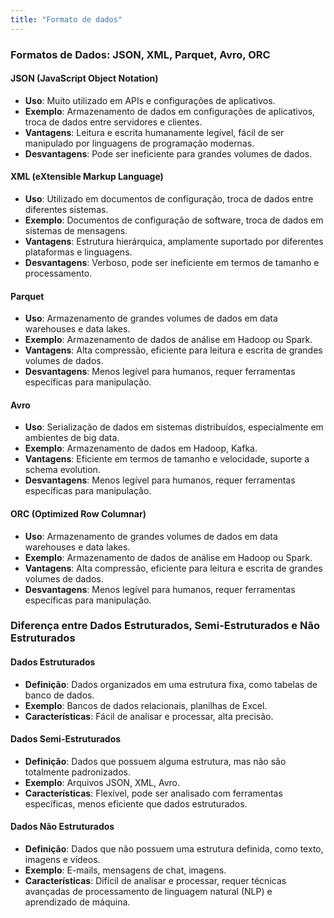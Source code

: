 ```yaml
---
title: "Formato de dados"
---
```


### Formatos de Dados: JSON, XML, Parquet, Avro, ORC

#### JSON (JavaScript Object Notation)
- **Uso**: Muito utilizado em APIs e configurações de aplicativos.
- **Exemplo**: Armazenamento de dados em configurações de aplicativos, troca de dados entre servidores e clientes.
- **Vantagens**: Leitura e escrita humanamente legível, fácil de ser manipulado por linguagens de programação modernas.
- **Desvantagens**: Pode ser ineficiente para grandes volumes de dados.

#### XML (eXtensible Markup Language)
- **Uso**: Utilizado em documentos de configuração, troca de dados entre diferentes sistemas.
- **Exemplo**: Documentos de configuração de software, troca de dados em sistemas de mensagens.
- **Vantagens**: Estrutura hierárquica, amplamente suportado por diferentes plataformas e linguagens.
- **Desvantagens**: Verboso, pode ser ineficiente em termos de tamanho e processamento.

#### Parquet
- **Uso**: Armazenamento de grandes volumes de dados em data warehouses e data lakes.
- **Exemplo**: Armazenamento de dados de análise em Hadoop ou Spark.
- **Vantagens**: Alta compressão, eficiente para leitura e escrita de grandes volumes de dados.
- **Desvantagens**: Menos legível para humanos, requer ferramentas específicas para manipulação.

#### Avro
- **Uso**: Serialização de dados em sistemas distribuídos, especialmente em ambientes de big data.
- **Exemplo**: Armazenamento de dados em Hadoop, Kafka.
- **Vantagens**: Eficiente em termos de tamanho e velocidade, suporte a schema evolution.
- **Desvantagens**: Menos legível para humanos, requer ferramentas específicas para manipulação.

#### ORC (Optimized Row Columnar)
- **Uso**: Armazenamento de grandes volumes de dados em data warehouses e data lakes.
- **Exemplo**: Armazenamento de dados de análise em Hadoop ou Spark.
- **Vantagens**: Alta compressão, eficiente para leitura e escrita de grandes volumes de dados.
- **Desvantagens**: Menos legível para humanos, requer ferramentas específicas para manipulação.

### Diferença entre Dados Estruturados, Semi-Estruturados e Não Estruturados

#### Dados Estruturados
- **Definição**: Dados organizados em uma estrutura fixa, como tabelas de banco de dados.
- **Exemplo**: Bancos de dados relacionais, planilhas de Excel.
- **Características**: Fácil de analisar e processar, alta precisão.

#### Dados Semi-Estruturados
- **Definição**: Dados que possuem alguma estrutura, mas não são totalmente padronizados.
- **Exemplo**: Arquivos JSON, XML, Avro.
- **Características**: Flexível, pode ser analisado com ferramentas específicas, menos eficiente que dados estruturados.

#### Dados Não Estruturados
- **Definição**: Dados que não possuem uma estrutura definida, como texto, imagens e vídeos.
- **Exemplo**: E-mails, mensagens de chat, imagens.
- **Características**: Difícil de analisar e processar, requer técnicas avançadas de processamento de linguagem natural (NLP) e aprendizado de máquina.
